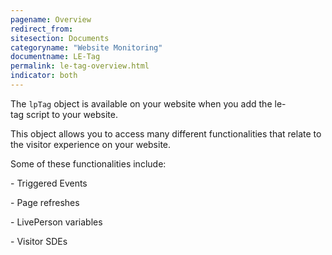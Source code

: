 ```yaml
---
pagename: Overview
redirect_from:
sitesection: Documents
categoryname: "Website Monitoring"
documentname: LE-Tag
permalink: le-tag-overview.html
indicator: both
---
```


The `lpTag` object is available on your website when you add the le-tag script to your website.

This object allows you to access many different functionalities that relate to the visitor experience on your website.

Some of these functionalities include:

- Triggered Events

- Page refreshes

- LivePerson variables

- Visitor SDEs


